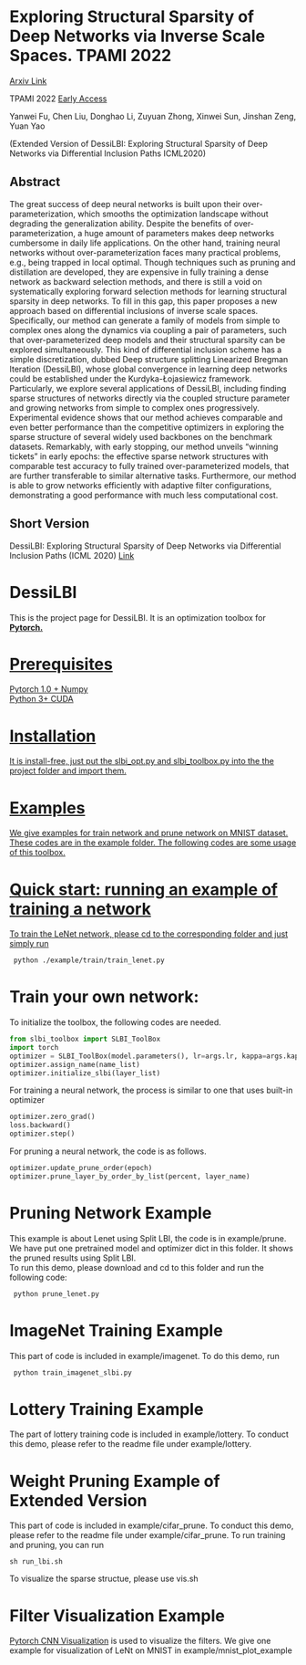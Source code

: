 # Exploring Structural Sparsity of Deep Networks via Inverse Scale Spaces. TPAMI 2022
[Arxiv Link](https://arxiv.org/pdf/1905.09449.pdf)

TPAMI 2022 [Early Access](https://ieeexplore.ieee.org/document/9762064)

Yanwei Fu, Chen Liu, Donghao Li, Zuyuan Zhong, Xinwei Sun, Jinshan Zeng, Yuan Yao

 (Extended Version of DessiLBI: Exploring Structural Sparsity of Deep Networks via Differential Inclusion Paths ICML2020)

## Abstract
The great success of deep neural networks is built upon their over-parameterization, which smooths the optimization
landscape without degrading the generalization ability. Despite the benefits of over-parameterization, a huge amount of parameters
makes deep networks cumbersome in daily life applications. On the other hand, training neural networks without over-parameterization
faces many practical problems, e.g., being trapped in local optimal. Though techniques such as pruning and distillation are developed,
they are expensive in fully training a dense network as backward selection methods, and there is still a void on systematically exploring
forward selection methods for learning structural sparsity in deep networks. To fill in this gap, this paper proposes a new approach based
on differential inclusions of inverse scale spaces. Specifically, our method can generate a family of models from simple to complex ones
along the dynamics via coupling a pair of parameters, such that over-parameterized deep models and their structural sparsity can be
explored simultaneously. This kind of differential inclusion scheme has a simple discretization, dubbed Deep structure splitting Linearized
Bregman Iteration (DessiLBI), whose global convergence in learning deep networks could be established under the Kurdyka-Łojasiewicz
framework. Particularly, we explore several applications of DessiLBI, including finding sparse structures of networks directly via the
coupled structure parameter and growing networks from simple to complex ones progressively. Experimental evidence shows that our
method achieves comparable and even better performance than the competitive optimizers in exploring the sparse structure of several
widely used backbones on the benchmark datasets. Remarkably, with early stopping, our method unveils “winning tickets” in early epochs:
the effective sparse network structures with comparable test accuracy to fully trained over-parameterized models, that are further
transferable to similar alternative tasks. Furthermore, our method is able to grow networks efficiently with adaptive filter configurations,
demonstrating a good performance with much less computational cost.
## Short Version
DessiLBI: Exploring Structural Sparsity of Deep Networks via Differential Inclusion Paths (ICML 2020) [Link](http://proceedings.mlr.press/v119/fu20d/fu20d.pdf)



# DessiLBI

This is the project page for DessiLBI. It is an optimization toolbox for <a href="https://pytorch.org/"> <b>Pytorch.</b>

# Prerequisites
Pytorch 1.0 +
Numpy  
Python 3+
CUDA
# Installation
It is install-free, just put the slbi_opt.py and slbi_toolbox.py into the the project folder and import them. 
# Examples
We give examples for train network and prune network on MNIST dataset. These codes are in the example folder. The following codes are some usage of this toolbox.

# Quick start: running an example of training a  network

To train the LeNet network, please cd to the corresponding folder and just simply run   
```bash
 python ./example/train/train_lenet.py  
```

# Train your own network:
To initialize the toolbox, the following codes are needed.
```python
from slbi_toolbox import SLBI_ToolBox
import torch
optimizer = SLBI_ToolBox(model.parameters(), lr=args.lr, kappa=args.kappa, mu=args.mu, weight_decay=0)
optimizer.assign_name(name_list)
optimizer.initialize_slbi(layer_list)
```
For training a neural network, the process is similar to one that uses built-in optimizer
```python
optimizer.zero_grad()
loss.backward()
optimizer.step()
```

For pruning a neural network, the code is as follows.   

```python
optimizer.update_prune_order(epoch)
optimizer.prune_layer_by_order_by_list(percent, layer_name)
```

# Pruning Network Example
This example is about Lenet using Split LBI, the code is in example/prune. We have put one pretrained model and optimizer dict in this folder. It shows the pruned results using Split LBI.  
To run this demo, please download and cd to this folder and run the following code:  
```bash
 python prune_lenet.py 
 ```
# ImageNet Training Example
This part of code is included in example/imagenet. To do this demo, run 
```bash
 python train_imagenet_slbi.py
```
# Lottery Training Example
The part of lottery training code is included in example/lottery. To conduct this demo, please refer to the readme file under  example/lottery.

 # Weight Pruning Example of Extended Version
This part of code is included in example/cifar_prune. To conduct this demo, please refer to the readme file under  example/cifar_prune.
 To run training and pruning, you can run
 ```shell
 sh run_lbi.sh
 ```
 To visualize the sparse structue, please use vis.sh
 
 # Filter Visualization Example
[Pytorch CNN Visualization](https://github.com/utkuozbulak/pytorch-cnn-visualizations) is used to visualize the filters. We give one example for visualization of LeNt on MNIST in example/mnist_plot_example
 

